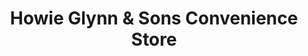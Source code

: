 ---
title: "Howie Glynn & Sons Convenience Store"
url: /windham/howie-glynn-und-sons-convenience-store/
shop: Lebensmittel
---